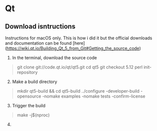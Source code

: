 # Qt

## Download isntructions

Instructions for macOS only. This is how i did it but the official downloads and documentation can be found [here] (https://wiki.qt.io/Building_Qt_5_from_Git#Getting_the_source_code)

1. In the terminal, download the source code
> git clone git://code.qt.io/qt/qt5.git
> cd qt5
> git checkout 5.12
> perl init-repository

2. Make a build directory
> mkdir qt5-build && cd qt5-build
> ../configure -developer-build -opensource -nomake examples -nomake tests -confirm-license

3. Trigger the build
> make -j$(nproc)

4. 